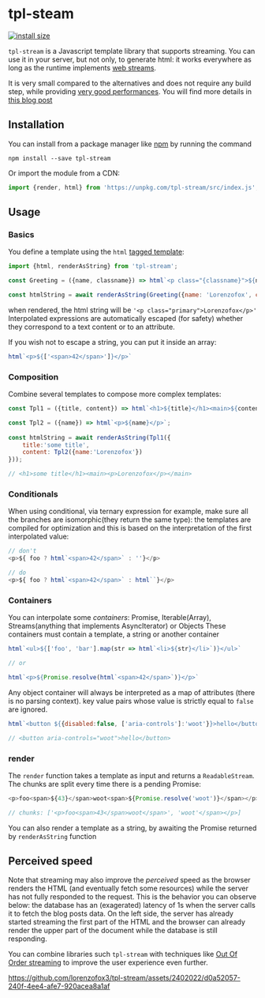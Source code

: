 # tpl-steam

[![install size](https://packagephobia.com/badge?p=tpl-stream)](https://packagephobia.com/result?p=tpl-stream)

``tpl-stream`` is a Javascript template library that supports streaming. You can use it in your server, but not only, to generate html: it works everywhere as long as the runtime
implements [web streams](https://developer.mozilla.org/en-US/docs/Web/API/ReadableStream).

It is very small compared to the alternatives and does not require any build step, while providing [very good performances](./benchmark). You will find more details in [this blog post](https://lorenzofox.dev/posts/html-streaming-part-2/)

## Installation

You can install from a package manager like [npm](https://www.npmjs.com/) by running the command

``npm install --save tpl-stream``

Or import the module from a CDN:

```js
import {render, html} from 'https://unpkg.com/tpl-stream/src/index.js';
```

## Usage

### Basics

You define a template using the ``html`` [tagged template](https://developer.mozilla.org/en-US/docs/Web/JavaScript/Reference/Template_literals#tagged_templates):

```js
import {html, renderAsString} from 'tpl-stream';

const Greeting = ({name, classname}) => html`<p class="{classname}">${name}</p>`;

const htmlString = await renderAsString(Greeting({name: 'Lorenzofox', classname: 'primary'}))

```

when rendered, the html string will be ``'<p class="primary">Lorenzofox</p>'``
Interpolated expressions are automatically escaped (for safety) whether they correspond to a text content or to an attribute.

If you wish not to escape a string, you can put it inside an array:

```js
html`<p>${['<span>42</span>']}</p>`
```

### Composition

Combine several templates to compose more complex templates:

```js
const Tpl1 = ({title, content}) => html`<h1>${title}</h1><main>${content}</main>`;

const Tpl2 = ({name}) => html`<p>${name}</p>`;
    
const htmlString = await renderAsString(Tpl1({
    title:'some title',
    content: Tpl2({name:'Lorenzofox'})
}));

// <h1>some title</h1><main><p>Lorenzofox</p></main>
```

### Conditionals

When using conditional, via ternary expression for example, make sure all the branches are isomorphic(they return the same type): the templates are compiled for optimization and this is based on the interpretation of the first interpolated value:

```js
// don't
<p>${ foo ? html`<span>42</span>` : ''}</p>

// do
<p>${ foo ? html`<span>42</span>` : html``}</p>
```

### Containers

You can interpolate some _containers_: Promise, Iterable(Array), Streams(anything that implements AsyncIterator) or Objects
These containers must contain a template, a string or another container

```js
html`<ul>${['foo', 'bar'].map(str => html`<li>${str}</li>`)}</ul>`

// or 

html`<p>${Promise.resolve(html`<span>42</span>`)}</p>`
```

Any object container will always be interpreted as a map of attributes (there is no parsing context). 
key value pairs whose value is strictly equal to ``false`` are ignored.

```js
html`<button ${{disabled:false, ['aria-controls']:'woot'}}>hello</button>`

// <button aria-controls="woot">hello</button>
```

### render

The ``render`` function takes a template as input and returns a ``ReadableStream``. The chunks are split every time there is a pending Promise: 

```js
<p>foo<span>${43}</span>woot<span>${Promise.resolve('woot')}</span></p>

// chunks: ['<p>foo<span>43</span>woot</span>', 'woot'</span></p>]
```

You can also render a template as a string, by awaiting the Promise returned by ``renderAsString`` function 

## Perceived speed

Note that streaming may also improve the _perceived_ speed as the browser renders the HTML (and eventually fetch some resources) while the server has not fully responded to the request.
This is the behavior you can observe below: the database has an (exagerated) latency of 1s when the server calls it to fetch the blog posts data. On the left side, the server has already started streaming the first part of the HTML and the browser can already render the upper part of the document while the database is still responding. 

You can combine libraries such ``tpl-stream`` with techniques like [Out Of Order streaming](https://lamplightdev.com/blog/2024/01/10/streaming-html-out-of-order-without-javascript/) to improve the user experience even further. 



https://github.com/lorenzofox3/tpl-stream/assets/2402022/d0a52057-240f-4ee4-afe7-920acea8a1af



